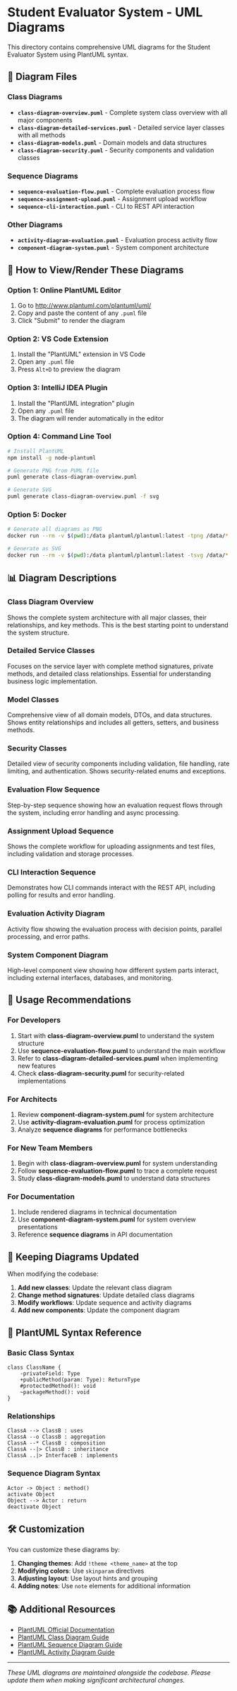 # Student Evaluator System - UML Diagrams

This directory contains comprehensive UML diagrams for the Student Evaluator System using PlantUML syntax.

## 📁 Diagram Files

### Class Diagrams
- **`class-diagram-overview.puml`** - Complete system class overview with all major components
- **`class-diagram-detailed-services.puml`** - Detailed service layer classes with all methods
- **`class-diagram-models.puml`** - Domain models and data structures
- **`class-diagram-security.puml`** - Security components and validation classes

### Sequence Diagrams
- **`sequence-evaluation-flow.puml`** - Complete evaluation process flow
- **`sequence-assignment-upload.puml`** - Assignment upload workflow
- **`sequence-cli-interaction.puml`** - CLI to REST API interaction

### Other Diagrams
- **`activity-diagram-evaluation.puml`** - Evaluation process activity flow
- **`component-diagram-system.puml`** - System component architecture

## 🔧 How to View/Render These Diagrams

### Option 1: Online PlantUML Editor
1. Go to http://www.plantuml.com/plantuml/uml/
2. Copy and paste the content of any `.puml` file
3. Click "Submit" to render the diagram

### Option 2: VS Code Extension
1. Install the "PlantUML" extension in VS Code
2. Open any `.puml` file
3. Press `Alt+D` to preview the diagram

### Option 3: IntelliJ IDEA Plugin
1. Install the "PlantUML integration" plugin
2. Open any `.puml` file
3. The diagram will render automatically in the editor

### Option 4: Command Line Tool
```bash
# Install PlantUML
npm install -g node-plantuml

# Generate PNG from PUML file
puml generate class-diagram-overview.puml

# Generate SVG
puml generate class-diagram-overview.puml -f svg
```

### Option 5: Docker
```bash
# Generate all diagrams as PNG
docker run --rm -v $(pwd):/data plantuml/plantuml:latest -tpng /data/*.puml

# Generate as SVG
docker run --rm -v $(pwd):/data plantuml/plantuml:latest -tsvg /data/*.puml
```

## 📊 Diagram Descriptions

### Class Diagram Overview
Shows the complete system architecture with all major classes, their relationships, and key methods. This is the best starting point to understand the system structure.

### Detailed Service Classes
Focuses on the service layer with complete method signatures, private methods, and detailed class relationships. Essential for understanding business logic implementation.

### Model Classes
Comprehensive view of all domain models, DTOs, and data structures. Shows entity relationships and includes all getters, setters, and business methods.

### Security Classes
Detailed view of security components including validation, file handling, rate limiting, and authentication. Shows security-related enums and exceptions.

### Evaluation Flow Sequence
Step-by-step sequence showing how an evaluation request flows through the system, including error handling and async processing.

### Assignment Upload Sequence
Shows the complete workflow for uploading assignments and test files, including validation and storage processes.

### CLI Interaction Sequence
Demonstrates how CLI commands interact with the REST API, including polling for results and error handling.

### Evaluation Activity Diagram
Activity flow showing the evaluation process with decision points, parallel processing, and error paths.

### System Component Diagram
High-level component view showing how different system parts interact, including external interfaces, databases, and monitoring.

## 🎯 Usage Recommendations

### For Developers
1. Start with **class-diagram-overview.puml** to understand the system structure
2. Use **sequence-evaluation-flow.puml** to understand the main workflow
3. Refer to **class-diagram-detailed-services.puml** when implementing new features
4. Check **class-diagram-security.puml** for security-related implementations

### For Architects
1. Review **component-diagram-system.puml** for system architecture
2. Use **activity-diagram-evaluation.puml** for process optimization
3. Analyze **sequence diagrams** for performance bottlenecks

### For New Team Members
1. Begin with **class-diagram-overview.puml** for system understanding
2. Follow **sequence-evaluation-flow.puml** to trace a complete request
3. Study **class-diagram-models.puml** to understand data structures

### For Documentation
1. Include rendered diagrams in technical documentation
2. Use **component-diagram-system.puml** for system overview presentations
3. Reference **sequence diagrams** in API documentation

## 🔄 Keeping Diagrams Updated

When modifying the codebase:

1. **Add new classes**: Update the relevant class diagram
2. **Change method signatures**: Update detailed class diagrams
3. **Modify workflows**: Update sequence and activity diagrams
4. **Add new components**: Update the component diagram

## 📝 PlantUML Syntax Reference

### Basic Class Syntax
```plantuml
class ClassName {
    -privateField: Type
    +publicMethod(param: Type): ReturnType
    #protectedMethod(): void
    ~packageMethod(): void
}
```

### Relationships
```plantuml
ClassA --> ClassB : uses
ClassA --o ClassB : aggregation
ClassA --* ClassB : composition
ClassA --|> ClassB : inheritance
ClassA ..|> InterfaceB : implements
```

### Sequence Diagram Syntax
```plantuml
Actor -> Object : method()
activate Object
Object --> Actor : return
deactivate Object
```

## 🛠️ Customization

You can customize these diagrams by:

1. **Changing themes**: Add `!theme <theme_name>` at the top
2. **Modifying colors**: Use `skinparam` directives
3. **Adjusting layout**: Use layout hints and grouping
4. **Adding notes**: Use `note` elements for additional information

## 📚 Additional Resources

- [PlantUML Official Documentation](https://plantuml.com/)
- [PlantUML Class Diagram Guide](https://plantuml.com/class-diagram)
- [PlantUML Sequence Diagram Guide](https://plantuml.com/sequence-diagram)
- [PlantUML Activity Diagram Guide](https://plantuml.com/activity-diagram-beta)

---

*These UML diagrams are maintained alongside the codebase. Please update them when making significant architectural changes.*